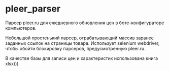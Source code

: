 # pleer_parser
Парсер pleer.ru для ежедневного обновления цен в боте-конфигураторе компьютеров.

Небольшой простенький парсер, отрабатывающий массив заранее заданных ссылок на страницы товара. Использует selenium webdriver, чтобы обойти блокировку парсеров, предусмотренную pleer.ru.

В качестве базы для записи цен и характеристик использована книга xlsx)))
